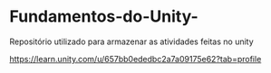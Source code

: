 # Fundamentos-do-Unity-
Repositório utilizado para armazenar as atividades feitas no unity 

https://learn.unity.com/u/657bb0ededbc2a7a09175e62?tab=profile
